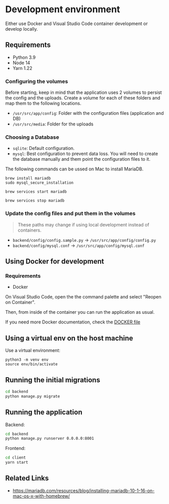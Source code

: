 # Development environment

Either use Docker and Visual Studio Code container development or develop locally.

## Requirements

- Python 3.9
- Node 14
- Yarn 1.22

### Configuring the volumes

Before starting, keep in mind that the application uses 2 volumes to persist the config and the uploads. Create a volume for each of these folders and map them to the following locations.

- `/usr/src/app/config`: Folder with the configuration files (application and DB)
- `/usr/src/media`: Folder for the uploads

### Choosing a Database

- `sqlite`: Default configuration.
- `mysql`: Best configuration to prevent data loss. You will need to create the database manually and them point the configuration files to it.

The following commands can be ussed on Mac to install MariaDB.

```
brew install mariadb
sudo mysql_secure_installation
```

```
brew services start mariadb
```

```
brew services stop mariadb
```

### Update the config files and put them in the volumes

> These paths may change if using local development instead of containers.

- `backend/config/config.sample.py` -> `/usr/src/app/config/config.py`
- `backend/config/mysql.conf` -> `/usr/src/app/config/mysql.conf`

## Using Docker for development

### Requirements

- Docker

On Visual Studio Code, open the the command palette and select "Reopen on Container".

Then, from inside of the container you can run the application as usual.

If you need more Docker documentation, check the [DOCKER file](/docs/docker.md)

## Using a virtual env on the host machine

Use a virtual environment:

```
python3 -m venv env
source env/bin/activate
```

## Running the initial migrations

```bash
cd backend
python manage.py migrate
```

## Running the application

Backend:
```bash
cd backend
python manage.py runserver 0.0.0.0:8001
```

Frontend:
```bash
cd client
yarn start
```

## Related Links

- https://mariadb.com/resources/blog/installing-mariadb-10-1-16-on-mac-os-x-with-homebrew/